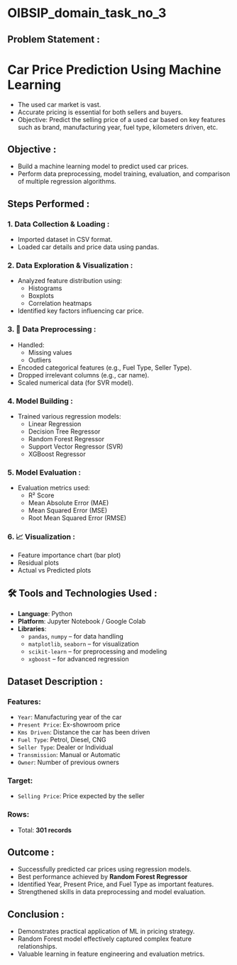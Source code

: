 # OIBSIP_domain_task_no_3

##  Problem Statement :
#  Car Price Prediction Using Machine Learning
- The used car market is vast.
- Accurate pricing is essential for both sellers and buyers.
- Objective: Predict the selling price of a used car based on key features such as brand, manufacturing year, fuel type, kilometers driven, etc.

##  Objective :
- Build a machine learning model to predict used car prices.
- Perform data preprocessing, model training, evaluation, and comparison of multiple regression algorithms.

##  Steps Performed :

### 1.  Data Collection & Loading :
- Imported dataset in CSV format.
- Loaded car details and price data using pandas.

### 2. Data Exploration & Visualization :
- Analyzed feature distribution using:
  - Histograms
  - Boxplots
  - Correlation heatmaps
- Identified key factors influencing car price.

### 3. 🧹 Data Preprocessing :
- Handled:
  - Missing values
  - Outliers
- Encoded categorical features (e.g., Fuel Type, Seller Type).
- Dropped irrelevant columns (e.g., car name).
- Scaled numerical data (for SVR model).

### 4.  Model Building :
- Trained various regression models:
  - Linear Regression
  - Decision Tree Regressor
  - Random Forest Regressor
  - Support Vector Regressor (SVR)
  - XGBoost Regressor

### 5.  Model Evaluation :
- Evaluation metrics used:
  - R² Score
  - Mean Absolute Error (MAE)
  - Mean Squared Error (MSE)
  - Root Mean Squared Error (RMSE)

### 6. 📈 Visualization :
- Feature importance chart (bar plot)
- Residual plots
- Actual vs Predicted plots

## 🛠️ Tools and Technologies Used :
- **Language**: Python
- **Platform**: Jupyter Notebook / Google Colab
- **Libraries**:
  - `pandas`, `numpy` – for data handling
  - `matplotlib`, `seaborn` – for visualization
  - `scikit-learn` – for preprocessing and modeling
  - `xgboost` – for advanced regression

##  Dataset Description :

###  Features:
- `Year`: Manufacturing year of the car
- `Present Price`: Ex-showroom price
- `Kms Driven`: Distance the car has been driven
- `Fuel Type`: Petrol, Diesel, CNG
- `Seller Type`: Dealer or Individual
- `Transmission`: Manual or Automatic
- `Owner`: Number of previous owners

###  Target:
- `Selling Price`: Price expected by the seller

###  Rows:
- Total: **301 records**

##  Outcome :
- Successfully predicted car prices using regression models.
- Best performance achieved by **Random Forest Regressor** 
- Identified Year, Present Price, and Fuel Type as important features.
- Strengthened skills in data preprocessing and model evaluation.

##  Conclusion :
- Demonstrates practical application of ML in pricing strategy.
- Random Forest model effectively captured complex feature relationships.
- Valuable learning in feature engineering and evaluation metrics.

